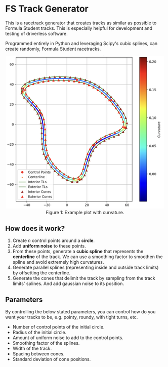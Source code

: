 # FS Track Generator
This is a racetrack generator that creates tracks as similar as possible to Formula Student tracks. This is especially helpful for development and testing of driverless software.

Programmed entirely in Python and leveraging Scipy's cubic splines, can create randomly, Formula Student racetracks.

<p align="center">
  <img src="assets/example_plot.png" alt="Example plot" width="500" /><br />
  Figure 1: Example plot with curvature.
</p>

## How does it work?
1. Create *n* control points around a **circle**.
2. Add **uniform noise** to these points.
3. From these points, generate a **cubic spline** that represents the **centerline** of the track. We can use a smoothing factor to smoothen the spline and avoid extremely high curvatures.
4. Generate parallel splines (representing inside and outside track limits) by offsetting the centerline.
5. Generate the cones that delimit the track by sampling from the track limits' splines. And add gaussian noise to its position.

## Parameters
By controlling the below stated parameters, you can control how do you want your tracks to be, e.g. pointy, roundy, with tight turns, etc.
- Number of control points of the initial circle.
- Radius of the initial circle.
- Amount of uniform noise to add to the control points.
- Smoothing factor of the splines.
- Width of the track.
- Spacing between cones.
- Standard deviation of cone positions.